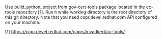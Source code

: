 Use build_python_project from gov-cert-tools package located in the cc-tools repository [1]. Run it while working directory is the root directory of this git directory. Note that you need copr.devel.redhat.com API configured on your machine.

[1] https://copr.devel.redhat.com/coprs/mvadkert/cc-tools/
